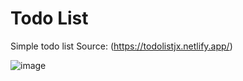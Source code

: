 # Todo List

Simple todo list 
Source: (https://todolistjx.netlify.app/)

![image](https://github.com/ChaitanyaJx/Todo-List/assets/119999041/1f383c9f-7f92-42a8-98ad-4967d98359fa)
